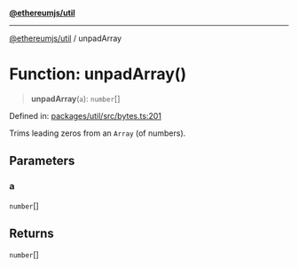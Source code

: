 [**@ethereumjs/util**](../README.md)

***

[@ethereumjs/util](../README.md) / unpadArray

# Function: unpadArray()

> **unpadArray**(`a`): `number`[]

Defined in: [packages/util/src/bytes.ts:201](https://github.com/ethereumjs/ethereumjs-monorepo/blob/master/packages/util/src/bytes.ts#L201)

Trims leading zeros from an `Array` (of numbers).

## Parameters

### a

`number`[]

## Returns

`number`[]
